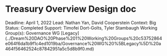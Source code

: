 # Treasury Overview Design doc

Deadline: April 1, 2022
Lead: Nathan Yan, David Cooperstein
Context: Big
Status: Completed
Support: Timofei Dort-Golts, Tyler Stambaugh
Working Group(s): Governance WG [Legacy] (../Dream%20DAO%20Phase%201%20Working%20Groups%20c53752864e064f6da1b9f1c4ed1019ba/Governance%20WG%20%5BLegacy%5D%20a464f56462524c87842951a5c5d8b9f0.md)